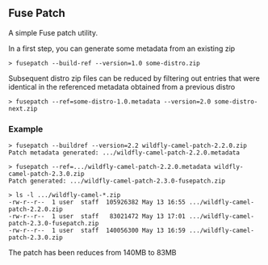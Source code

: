 ## Fuse Patch

A simple Fuse patch utility.

In a first step, you can generate some metadata from an existing zip

```
> fusepatch --build-ref --version=1.0 some-distro.zip
```

Subsequent distro zip files can be reduced by filtering out entries that were identical in the referenced metadata obtained from a previous distro

```
> fusepatch --ref=some-distro-1.0.metadata --version=2.0 some-distro-next.zip
```

### Example

```
> fusepatch --buildref --version=2.2 wildfly-camel-patch-2.2.0.zip 
Patch metadata generated: .../wildfly-camel-patch-2.2.0.metadata

> fusepatch --ref=.../wildfly-camel-patch-2.2.0.metadata wildfly-camel-patch-2.3.0.zip
Patch generated: .../wildfly-camel-patch-2.3.0-fusepatch.zip

> ls -l .../wildfly-camel-*.zip
-rw-r--r--  1 user  staff  105926382 May 13 16:55 .../wildfly-camel-patch-2.2.0.zip
-rw-r--r--  1 user  staff   83021472 May 13 17:01 .../wildfly-camel-patch-2.3.0-fusepatch.zip
-rw-r--r--  1 user  staff  140056300 May 13 16:59 .../wildfly-camel-patch-2.3.0.zip
```

The patch has been reduces from 140MB to 83MB
